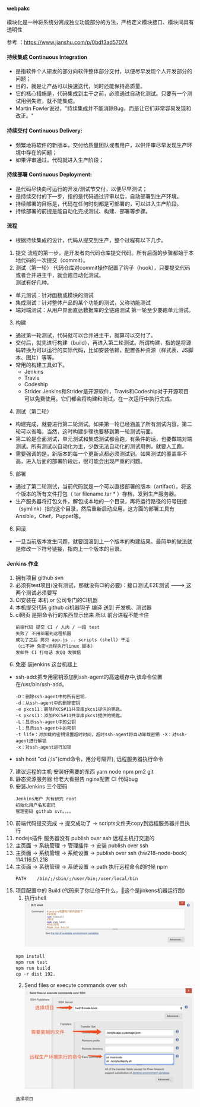 #### webpakc
模块化是一种将系统分离成独立功能部分的方法，严格定义模块接口、模块间具有透明性



参考 ：https://www.jianshu.com/p/0bdf3ad57074

#### 持续集成 Continuous Integration
- 是指软件个人研发的部分向软件整体部分交付，以便尽早发现个人开发部分的问题；
- 目的，就是让产品可以快速迭代，同时还能保持高质量。
- 它的核心措施是，代码集成到主干之前，必须通过自动化测试。只要有一个测试用例失败，就不能集成。
- Martin Fowler说过，"持续集成并不能消除Bug，而是让它们非常容易发现和改正。"

#### 持续交付 Continuous Delivery:
- 频繁地将软件的新版本，交付给质量团队或者用户，以供评审尽早发现生产环境中存在的问题；
- 如果评审通过，代码就进入生产阶段；

#### 持续部署 Continuous Deployment:
- 是代码尽快向可运行的开发/测试节交付，以便尽早测试；
- 是持续交付的下一步，指的是代码通过评审以后，自动部署到生产环境。
- 持续部署的目标是，代码在任何时刻都是可部署的，可以进入生产阶段。
- 持续部署的前提是能自动化完成测试、构建、部署等步骤。

#### 流程
- 根据持续集成的设计，代码从提交到生产，整个过程有以下几步。
1. 提交
流程的第一步，是开发者向代码仓库提交代码。所有后面的步骤都始于本地代码的一次提交（commit）。
2. 测试（第一轮）
代码仓库对commit操作配置了钩子（hook），只要提交代码或者合并进主干，就会跑自动化测试。<br>
测试有好几种。
- 单元测试：针对函数或模块的测试
- 集成测试：针对整体产品的某个功能的测试，又称功能测试
- 端对端测试：从用户界面直达数据库的全链路测试
第一轮至少要跑单元测试。
3. 构建
- 通过第一轮测试，代码就可以合并进主干，就算可以交付了。
- 交付后，就先进行构建（build），再进入第二轮测试。所谓构建，指的是将源码转换为可以运行的实际代码，比如安装依赖，配置各种资源（样式表、JS脚本、图片）等等。
- 常用的构建工具如下。
  - Jenkins
  - Travis
  - Codeship
  - Strider
Jenkins和Strider是开源软件，Travis和Codeship对于开源项目可以免费使用。它们都会将构建和测试，在一次运行中执行完成。
4. 测试（第二轮）
- 构建完成，就要进行第二轮测试。如果第一轮已经涵盖了所有测试内容，第二轮可以省略，当然，这时构建步骤也要移到第一轮测试前面。
- 第二轮是全面测试，单元测试和集成测试都会跑，有条件的话，也要做端对端测试。所有测试以自动化为主，少数无法自动化的测试用例，就要人工跑。
- 需要强调的是，新版本的每一个更新点都必须测试到。如果测试的覆盖率不高，进入后面的部署阶段后，很可能会出现严重的问题。
5. 部署
- 通过了第二轮测试，当前代码就是一个可以直接部署的版本（artifact）。将这个版本的所有文件打包（ tar filename.tar * ）存档，发到生产服务器。
- 生产服务器将打包文件，解包成本地的一个目录，再将运行路径的符号链接（symlink）指向这个目录，然后重新启动应用。这方面的部署工具有Ansible，Chef，Puppet等。
6. 回滚
- 一旦当前版本发生问题，就要回滚到上一个版本的构建结果。最简单的做法就是修改一下符号链接，指向上一个版本的目录。


#### Jenkins 作业
1. 拥有项目 github svn
2. 必须有test项目(没有测试，那就没有CI的必要)：接口测试,E2E测试 ---> 这两个测试必须要写
3. CI安装在 本机 or 公司专门的CI机器
4. 本机提交代码 github  ci机器钩子 编译 送到 开发机、测试器
5. ci网页 是把命令行的东西显示出来 所以 前台进程不能卡住
    ```
    前端代码 提交 CI / 人肉 / 一段 test
    失败了 不用部署到远程机器
    成功了之后 拷贝 app.js .. scripts (shell) 干活
    （ci不神 免密+远程执行linux 脚本）
    发邮件 CI 打电话 发QQ 发微信
    ```
6. 免密 装jenkins 这台机器上
  -  ssh-add:把专用密钥添加到ssh-agent的高速缓存中,该命令位置在/usr/bin/ssh-add。
      ```
      -D：删除ssh-agent中的所有密钥.
      -d：从ssh-agent中的删除密钥
      -e pkcs11：删除PKCS#11共享库pkcs1提供的钥匙。
      -s pkcs11：添加PKCS#11共享库pkcs1提供的钥匙。
      -L：显示ssh-agent中的公钥
      -l：显示ssh-agent中的密钥
      -t life：对加载的密钥设置超时时间，超时ssh-agent将自动卸载密钥 -X：对ssh-agent进行解锁
      -x：对ssh-agent进行加锁
      ```
  - ssh host "cd /;ls"(cmd命令，用分号隔开), 远程服务器执行命令
7. 建议远程的主机 安装好需要的东西 yarn node npm pm2 git
8. 静态资源服务器 给老大看报告 nginx配置 CI 代码bug
9. 安装Jenkins 三个密码
    ```
    Jenkins用户 大有研究 root
    初始化用户名和密码
    管理密码 github svn。。。。
    ```
10. 前端代码提交完成 -> 提交成功了 -> scripts文件夹copy到远程服务器并且执行
11. nodejs插件 服务器没有 publish over ssh 远程主机打交道的
12. 主页面 -> 系统管理 -> 管理插件 -> 安装 publish over ssh
13. 主页面 -> 系统管理 -> 系统设置 -> publish over ssh  (hw218-node-book) 114.116.51.218
14. 主页面 -> 系统管理 -> 系统设置 -> path 执行远程命令的时候 npm
    ```
    PATH    /bin/;/sbin/;/user/bin;/user/local/bin
    ```
15. 项目配置中的 Build (代码来了你让他干什么，这个是jinkens机器运行跑)
    1. 执行shell
    ![shell](./imgs/前段工程化/1.png)
    ```
    npm install
    npm run test
    npm run build
    cp -r dist 192.
    ```
    2. Send files or execute commands over ssh
    ![Send files or execute commands over ssh](./imgs/前段工程化/2.png)
    ```
    选择项目
    ```
